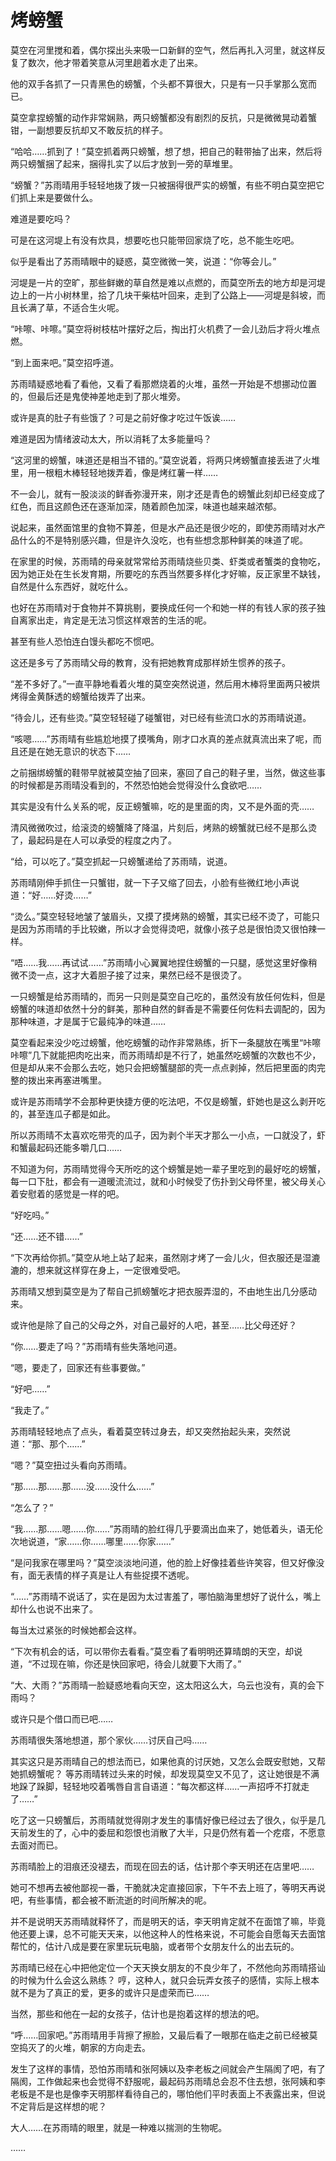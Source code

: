 # 烤螃蟹

莫空在河里搅和着，偶尔探出头来吸一口新鲜的空气，然后再扎入河里，就这样反复了数次，他才带着笑意从河里趟着水走了出来。

他的双手各抓了一只青黑色的螃蟹，个头都不算很大，只是有一只手掌那么宽而已。

莫空拿捏螃蟹的动作非常娴熟，两只螃蟹都没有剧烈的反抗，只是微微晃动着蟹钳，一副想要反抗却又不敢反抗的样子。

“哈哈……抓到了！”莫空抓着两只螃蟹，想了想，把自己的鞋带抽了出来，然后将两只螃蟹捆了起来，捆得扎实了以后才放到一旁的草堆里。

“螃蟹？”苏雨晴用手轻轻地拨了拨一只被捆得很严实的螃蟹，有些不明白莫空把它们抓上来是要做什么。

难道是要吃吗？

可是在这河堤上有没有炊具，想要吃也只能带回家烧了吃，总不能生吃吧。

似乎是看出了苏雨晴眼中的疑惑，莫空微微一笑，说道：“你等会儿。”

河堤是一片的空旷，那些鲜嫩的草自然是难以点燃的，而莫空所去的地方却是河堤边上的一片小树林里，拾了几块干柴枯叶回来，走到了公路上——河堤是斜坡，而且长满了草，不适合生火呢。

“咔嚓、咔嚓。”莫空将树枝枯叶摆好之后，掏出打火机费了一会儿劲后才将火堆点燃。

“到上面来吧。”莫空招呼道。

苏雨晴疑惑地看了看他，又看了看那燃烧着的火堆，虽然一开始是不想挪动位置的，但最后还是鬼使神差地走到了那火堆旁。

或许是真的肚子有些饿了？可是之前好像才吃过午饭诶……

难道是因为情绪波动太大，所以消耗了太多能量吗？

“这河里的螃蟹，味道还是相当不错的。”莫空说着，将两只烤螃蟹直接丢进了火堆里，用一根粗木棒轻轻地拨弄着，像是烤红薯一样……

不一会儿，就有一股淡淡的鲜香弥漫开来，刚才还是青色的螃蟹此刻却已经变成了红色，而且这颜色还在逐渐加深，随着颜色加深，味道也越来越浓郁。

说起来，虽然面馆里的食物不算差，但是水产品还是很少吃的，即使苏雨晴对水产品什么的不是特别感兴趣，但是许久没吃，也有些想念那种鲜美的味道了呢。

在家里的时候，苏雨晴的母亲就常常给苏雨晴烧些贝类、虾类或者蟹类的食物吃，因为她正处在生长发育期，所要吃的东西当然要多样化才好嘛，反正家里不缺钱，自然是什么东西好，就吃什么。

也好在苏雨晴对于食物并不算挑剔，要换成任何一个和她一样的有钱人家的孩子独自离家出走，肯定是无法习惯这样艰苦的生活的呢。

甚至有些人恐怕连白馒头都吃不惯吧。

这还是多亏了苏雨晴父母的教育，没有把她教育成那样娇生惯养的孩子。

“差不多好了。”一直平静地看着火堆的莫空突然说道，然后用木棒将里面两只被烘烤得金黄酥透的螃蟹给拨弄了出来。

“待会儿，还有些烫。”莫空轻轻碰了碰蟹钳，对已经有些流口水的苏雨晴说道。

“咳嗯……”苏雨晴有些尴尬地摸了摸嘴角，刚才口水真的差点就真流出来了呢，而且还是在她无意识的状态下……

之前捆绑螃蟹的鞋带早就被莫空抽了回来，塞回了自己的鞋子里，当然，做这些事的时候都是苏雨晴没看到的，不然恐怕她会觉得没什么食欲吧……

其实是没有什么关系的呢，反正螃蟹嘛，吃的是里面的肉，又不是外面的壳……

清风微微吹过，给滚烫的螃蟹降了降温，片刻后，烤熟的螃蟹就已经不是那么烫了，最起码是在人可以承受的程度之内了。

“给，可以吃了。”莫空抓起一只螃蟹递给了苏雨晴，说道。

苏雨晴刚伸手抓住一只蟹钳，就一下子又缩了回去，小脸有些微红地小声说道：“好……好烫……”

“烫么。”莫空轻轻地皱了皱眉头，又摸了摸烤熟的螃蟹，其实已经不烫了，可能只是因为苏雨晴的手比较嫩，所以才会觉得烫吧，就像小孩子总是很怕烫又很怕辣一样。

“唔……我……再试试……”苏雨晴小心翼翼地捏住螃蟹的一只腿，感觉这里好像稍微不烫一点，这才大着胆子接了过来，果然已经不是很烫了。

一只螃蟹是给苏雨晴的，而另一只则是莫空自己吃的，虽然没有放任何佐料，但是螃蟹的味道却依然十分的鲜美，那种自然的鲜香是不需要任何佐料去调配的，因为那种味道，才是属于它最纯净的味道……

莫空看起来没少吃过螃蟹，他吃螃蟹的动作非常熟练，折下一条腿放在嘴里“咔嚓咔嚓”几下就能把肉吃出来，而苏雨晴却是不行了，她虽然吃螃蟹的次数也不少，但是却从来不会那么去吃，她只会把螃蟹腿部的壳一点点剥掉，然后把里面的肉完整的拨出来再塞进嘴里。

或许是苏雨晴学不会那种更快捷方便的吃法吧，不仅是螃蟹，虾她也是这么剥开吃的，甚至连瓜子都是如此。

所以苏雨晴不太喜欢吃带壳的瓜子，因为剥个半天才那么一小点，一口就没了，虾和蟹最起码还能多嚼几口……

不知道为何，苏雨晴觉得今天所吃的这个螃蟹是她一辈子里吃到的最好吃的螃蟹，每一口下肚，都会有一道暖流流过，就和小时候受了伤扑到父母怀里，被父母关心着安慰着的感觉是一样的吧。

“好吃吗。”

“还……还不错……”

“下次再给你抓。”莫空从地上站了起来，虽然刚才烤了一会儿火，但衣服还是湿漉漉的，想来就这样穿在身上，一定很难受吧。

苏雨晴又想到莫空是为了帮自己抓螃蟹吃才把衣服弄湿的，不由地生出几分感动来。

或许他是除了自己的父母之外，对自己最好的人吧，甚至……比父母还好？

“你……要走了吗？”苏雨晴有些失落地问道。

“嗯，要走了，回家还有些事要做。”

“好吧……”

“我走了。”

苏雨晴轻轻地点了点头，看着莫空转过身去，却又突然抬起头来，突然说道：“那、那个……”

“嗯？”莫空扭过头看向苏雨晴。

“那……那……那……没……没什么……”

“怎么了？”

“我……那……嗯……你……”苏雨晴的脸红得几乎要滴出血来了，她低着头，语无伦次地说道，“家……你……哪里……你家……”

“是问我家在哪里吗？”莫空淡淡地问道，他的脸上好像挂着些许笑容，但又好像没有，面无表情的样子真是让人有些捉摸不透呢。

“……”苏雨晴不说话了，实在是因为太过害羞了，哪怕脑海里想好了说什么，嘴上却什么也说不出来了。

每当太过紧张的时候她都会这样。

“下次有机会的话，可以带你去看看。”莫空看了看明明还算晴朗的天空，却说道，“不过现在嘛，你还是快回家吧，待会儿就要下大雨了。”

“大、大雨？”苏雨晴一脸疑惑地看向天空，这太阳这么大，乌云也没有，真的会下雨吗？

或许只是个借口而已吧……

苏雨晴很失落地想道，那个家伙……讨厌自己吗……

其实这只是苏雨晴自己的想法而已，如果他真的讨厌她，又怎么会既安慰她，又帮她抓螃蟹呢？
等苏雨晴转过头来的时候，却发现莫空又不见了，这让她很是不满地跺了跺脚，轻轻地咬着嘴唇自言自语道：“每次都这样……一声招呼不打就走了……”

吃了这一只螃蟹后，苏雨晴就觉得刚才发生的事情好像已经过去了很久，似乎是几天前发生的了，心中的委屈和怨恨也消散了大半，只是仍然有着一个疙瘩，不愿意去面对而已。

苏雨晴脸上的泪痕还没褪去，而现在回去的话，估计那个李天明还在店里吧……

她可不想再去被他鄙视一番，干脆就决定直接回家，下午不去上班了，等明天再说吧，有些事情，都会被不断流逝的时间所解决的呢。

并不是说明天苏雨晴就释怀了，而是明天的话，李天明肯定就不在面馆了嘛，毕竟他还要上课，总不可能天天来，以他这种人的性格来说，不可能会自愿每天去面馆帮忙的，估计八成是要在家里玩玩电脑，或者带个女朋友什么的出去玩的。

苏雨晴已经在心中把他定位一个天天换女朋友的不良少年了，不然他向苏雨晴搭讪的时候为什么会这么熟练？
哼，这种人，就只会玩弄女孩子的感情，实际上根本就不是为了真正的爱，更多的或许只是虚荣而已……

当然，那些和他在一起的女孩子，估计也是抱着这样的想法的吧。

“呼……回家吧。”苏雨晴用手背擦了擦脸，又最后看了一眼那在临走之前已经被莫空捣灭了的火堆，朝家的方向走去。

发生了这样的事情，恐怕苏雨晴和张阿姨以及李老板之间就会产生隔阂了吧，有了隔阂，工作做起来也会觉得不舒服呢，最起码苏雨晴总会忍不住去想，张阿姨和李老板是不是也是像李天明那样看待自己的，哪怕他们平时表面上不表露出来，但说不定背后是这样想的呢？

大人……在苏雨晴的眼里，就是一种难以揣测的生物呢。

……
